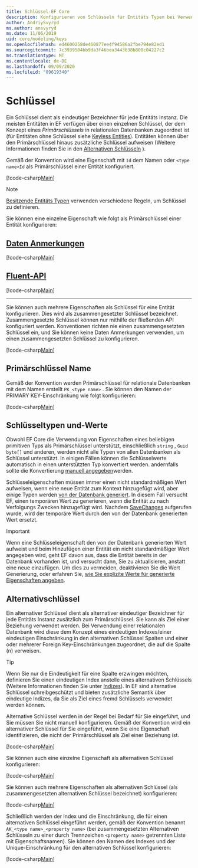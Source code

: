 ```yaml
---
title: Schlüssel-EF Core
description: Konfigurieren von Schlüsseln für Entitäts Typen bei Verwendung von Entity Framework Core
author: AndriySvyryd
ms.author: ansvyryd
ms.date: 11/06/2019
uid: core/modeling/keys
ms.openlocfilehash: ed4600258de460877ee4f94586a2fbe794e82ed1
ms.sourcegitcommit: 7c3939504bb9da3f46bea3443638b808c04227c2
ms.translationtype: MT
ms.contentlocale: de-DE
ms.lasthandoff: 09/09/2020
ms.locfileid: "89619340"
---
```

# <a name="keys"></a>Schlüssel

Ein Schlüssel dient als eindeutiger Bezeichner für jede Entitäts Instanz. Die meisten Entitäten in EF verfügen über einen einzelnen Schlüssel, der dem Konzept eines *Primärschlüssels* in relationalen Datenbanken zugeordnet ist (für Entitäten ohne Schlüssel siehe [Keyless Entities](xref:core/modeling/keyless-entity-types)). Entitäten können über den Primärschlüssel hinaus zusätzliche Schlüssel aufweisen (Weitere Informationen finden Sie in den [Alternativen Schlüsseln](#alternate-keys) ).

Gemäß der Konvention wird eine Eigenschaft mit `Id` dem Namen oder `<type name>Id` als Primärschlüssel einer Entität konfiguriert.

[!code-csharp[Main](../../../samples/core/Modeling/Conventions/KeyId.cs?name=KeyId&highlight=3,11)]

> [!NOTE]
> [Besitzende Entitäts Typen](xref:core/modeling/owned-entities) verwenden verschiedene Regeln, um Schlüssel zu definieren.

Sie können eine einzelne Eigenschaft wie folgt als Primärschlüssel einer Entität konfigurieren:

## <a name="data-annotations"></a>[Daten Anmerkungen](#tab/data-annotations)

[!code-csharp[Main](../../../samples/core/Modeling/DataAnnotations/KeySingle.cs?name=KeySingle&highlight=3)]

## <a name="fluent-api"></a>[Fluent-API](#tab/fluent-api)

[!code-csharp[Main](../../../samples/core/Modeling/FluentAPI/KeySingle.cs?name=KeySingle&highlight=4)]

***

Sie können auch mehrere Eigenschaften als Schlüssel für eine Entität konfigurieren. Dies wird als zusammengesetzter Schlüssel bezeichnet. Zusammengesetzte Schlüssel können nur mithilfe der fließenden API konfiguriert werden. Konventionen richten nie einen zusammengesetzten Schlüssel ein, und Sie können keine Daten Anmerkungen verwenden, um einen zusammengesetzten Schlüssel zu konfigurieren.

[!code-csharp[Main](../../../samples/core/Modeling/FluentAPI/KeyComposite.cs?name=KeyComposite&highlight=4)]

## <a name="primary-key-name"></a>Primärschlüssel Name

Gemäß der Konvention werden Primärschlüssel für relationale Datenbanken mit dem Namen erstellt `PK_<type name>` . Sie können den Namen der PRIMARY KEY-Einschränkung wie folgt konfigurieren:

[!code-csharp[Main](../../../samples/core/Modeling/FluentAPI/KeyName.cs?name=KeyName&highlight=5)]

## <a name="key-types-and-values"></a>Schlüsseltypen und-Werte

Obwohl EF Core die Verwendung von Eigenschaften eines beliebigen primitiven Typs als Primärschlüssel unterstützt, einschließlich `string` , `Guid` `byte[]` und anderen, werden nicht alle Typen von allen Datenbanken als Schlüssel unterstützt. In einigen Fällen können die Schlüsselwerte automatisch in einen unterstützten Typ konvertiert werden. andernfalls sollte die Konvertierung [manuell angegeben](xref:core/modeling/value-conversions)werden.

Schlüsseleigenschaften müssen immer einen nicht standardmäßigen Wert aufweisen, wenn eine neue Entität zum Kontext hinzugefügt wird, aber einige Typen werden [von der Datenbank generiert](xref:core/modeling/generated-properties). In diesem Fall versucht EF, einen temporären Wert zu generieren, wenn die Entität zu nach Verfolgungs Zwecken hinzugefügt wird. Nachdem [SaveChanges](/dotnet/api/Microsoft.EntityFrameworkCore.DbContext.SaveChanges) aufgerufen wurde, wird der temporäre Wert durch den von der Datenbank generierten Wert ersetzt.

> [!Important]
> Wenn eine Schlüsseleigenschaft den von der Datenbank generierten Wert aufweist und beim Hinzufügen einer Entität ein nicht standardmäßiger Wert angegeben wird, geht EF davon aus, dass die Entität bereits in der Datenbank vorhanden ist, und versucht dann, Sie zu aktualisieren, anstatt eine neue einzufügen. Um dies zu vermeiden, deaktivieren Sie die Wert Generierung, oder erfahren Sie, [wie Sie explizite Werte für generierte Eigenschaften angeben](xref:core/saving/explicit-values-generated-properties).

## <a name="alternate-keys"></a>Alternativschlüssel

Ein alternativer Schlüssel dient als alternativer eindeutiger Bezeichner für jede Entitäts Instanz zusätzlich zum Primärschlüssel. Sie kann als Ziel einer Beziehung verwendet werden. Bei Verwendung einer relationalen Datenbank wird diese dem Konzept eines eindeutigen Indexes/einer eindeutigen Einschränkung in den alternativen Schlüssel Spalten und einer oder mehrerer Foreign Key-Einschränkungen zugeordnet, die auf die Spalte (n) verweisen.

> [!TIP]
> Wenn Sie nur die Eindeutigkeit für eine Spalte erzwingen möchten, definieren Sie einen eindeutigen Index anstelle eines alternativen Schlüssels (Weitere Informationen finden Sie unter [Indizes](xref:core/modeling/indexes)). In EF sind alternative Schlüssel schreibgeschützt und bieten zusätzliche Semantik über eindeutige Indizes, da Sie als Ziel eines fremd Schlüssels verwendet werden können.

Alternative Schlüssel werden in der Regel bei Bedarf für Sie eingeführt, und Sie müssen Sie nicht manuell konfigurieren. Gemäß der Konvention wird ein alternativer Schlüssel für Sie eingeführt, wenn Sie eine Eigenschaft identifizieren, die nicht der Primärschlüssel als Ziel einer Beziehung ist.

[!code-csharp[Main](../../../samples/core/Modeling/Conventions/AlternateKey.cs?name=AlternateKey&highlight=12)]

Sie können auch eine einzelne Eigenschaft als alternativen Schlüssel konfigurieren:

[!code-csharp[Main](../../../samples/core/Modeling/FluentAPI/AlternateKeySingle.cs?name=AlternateKeySingle&highlight=4)]

Sie können auch mehrere Eigenschaften als alternativen Schlüssel (als zusammengesetzten alternativen Schlüssel bezeichnet) konfigurieren:

[!code-csharp[Main](../../../samples/core/Modeling/FluentAPI/AlternateKeyComposite.cs?name=AlternateKeyComposite&highlight=4)]

Schließlich werden der Index und die Einschränkung, die für einen alternativen Schlüssel eingeführt werden, gemäß der Konvention benannt `AK_<type name>_<property name>` (bei zusammengesetzten Alternativen Schlüsseln zu einer durch Trennzeichen `<property name>` getrennten Liste mit Eigenschaftsnamen). Sie können den Namen des Indexes und der Unique-Einschränkung für den alternativen Schlüssel konfigurieren:

[!code-csharp[Main](../../../samples/core/Modeling/FluentAPI/AlternateKeyName.cs?name=AlternateKeyName&highlight=5)]
